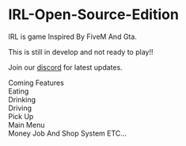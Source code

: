 # IRL-Open-Source-Edition

IRL is  game Inspired By FiveM And Gta.  

This is still in develop and not ready to play!!  

Join our <a href="https://discord.me/volfase">discord</a> for latest updates.  

Coming Features  
Eating  
Drinking  
Driving  
Pick Up  
Main Menu  
Money Job And Shop System 
ETC...  
